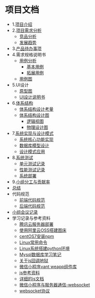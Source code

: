 


# 项目文档

- 1.[项目介绍](ProjectIntroduction.md)
- 2.[项目需求分析](RequirementAnalysis.md)
	- [竞品分析](RequirementAnalysis.md/#op11)
	- [发展趋势](RequirementAnalysis.md/#op12)
- 3.[产品待办事项](产品待办事项.md)
- 4.需求规格说明书
	- [用例分析](useCase.md)
		- [基本用例](useCase.md/#basuc)
		- [拓展用例](useCase.md/#exuc)
	- [用例图](useCase.md/#ucim)
- 5.UI设计
	- [原型图](https://free.modao.cc/app/3424fc4168f98c5021ad45e8e494d417ac28ae9b)
	- [UI设计说明书](UI说明书.md)
- 6.[体系结构](体系结构.md)
	- [体系结构设计考量](体系结构.md/#op11)
	- [体系结构设计图](体系结构.md/#op12)
		- [逻辑视图](体系结构.md/#op121)
		- [物理设计图](体系结构.md/#op122)
- 7.[系统实现与设计模式](系统实现与设计模式.md)
	- [系统核心功能实现](系统实现与设计模式.md/#op11)
	- [数据库模型设计](系统实现与设计模式.md/#op12)
	- [设计模式应用](系统实现与设计模式.md/#op13)
- 8.[系统测试](系统测试.md)
	- [单元测试记录](系统测试.md/#op1)
	- [性能测试记录](系统测试.md/#op12)
	- [系统部署](系统测试.md/#op13)
- 9.[小组分工与贡献率](小组分工与贡献率.md)
- [总结](总结.md)
- 代码规范
	- [前端代码规范](前端代码规范.md)
	- [后端代码规范](后端代码规范.md)
- [小组会议记录]()
- 学习记录与参考资料
	- [腾讯云服务器部署](https://cloud.tencent.com/document/product/213)
	- [使用阿里云OSS搭建图床](https://www.cnblogs.com/demojie/p/11600991.html)
	- [centOS7安装npm](安装npm.md)
	- [Linux常用命令](linux命令.md)
	- [Linux系统搭建python环境](https://www.cnblogs.com/Hunry/p/9350607.html)
	- [Mysql数据库学习笔记](https://azurlin.github.io/Database_Notes/)
	- [关于js回调地狱](http://callbackhell.com/)
	- [微信小程序vant weapp组件库](https://youzan.github.io/vant-weapp/#/intro)
	- [js参考资料](https://blog.csdn.net/LiMubai_CN/article/details/81844156)
	- [详细的js文档](https://www.liaoxuefeng.com/wiki/1022910821149312/1103303693824096)
	- [微信小程序与服务器通信-websocket](https://cloud.tencent.com/developer/article/1191083)
	- [websocket协议](https://www.cnblogs.com/unclekeith/p/8087182.html)

